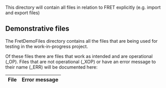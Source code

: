 This directory will contain all files in relation to FRET explicitly (e.g. import and export files)

## Demonstrative files

The FretDemoFiles directory contains all the files that are being used for testing in the work-in-progress project.

Of these files there are files that work as intended and are operational (_OP).
Files that are not operational (_XOP) or have an error message to their name (_ERR) will be documented here:

| File | Error message |
| -- | -- |
